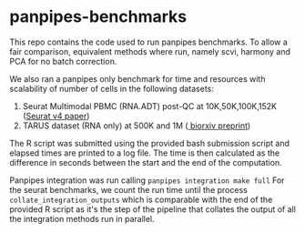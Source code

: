 # panpipes-benchmarks

This repo contains the code used to run panpipes benchmarks. 
To allow a fair comparison, equivalent methods where run, namely scvi, harmony and PCA for no batch correction.

We also ran a panpipes only benchmark for time and resources with scalability of number of cells in the following datasets:
1) Seurat Multimodal PBMC (RNA.ADT) post-QC at 10K,50K,100K,152K ([Seurat v4 paper](https://doi.org/10.1016/j.cell.2021.04.048))
2) TARUS dataset (RNA only) at 500K and 1M ([ biorxiv preprint](https://doi.org/10.1101/2023.05.05.539635))

The R script was submitted using the provided bash submission script and elapsed times are printed to a log file. The time is then calculated as the difference in seconds between the start and the end of the computation. 


Panpipes integration was run calling
`panpipes integration make full` 
For the seurat benchmarks, we count the run time until the process `collate_integration_outputs` which is comparable with the end of the provided R script as it's the step of the pipeline that collates the output of all the integration methods run in parallel.
